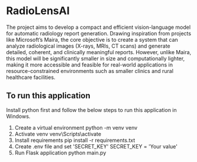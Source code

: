 ﻿# RadioLensAI
The project aims to develop a compact and efficient vision-language model for automatic radiology report generation. Drawing inspiration from projects like Microsoft’s Maira, the core objective is to create a system that can analyze radiological images (X-rays, MRIs, CT scans) and generate detailed, coherent, and clinically meaningful reports. However, unlike Maira, this model will be significantly smaller in size and computationally lighter, making it more accessible and feasible for real-world applications in resource-constrained environments such as smaller clinics and rural healthcare facilities.

## To run this application
Install python first and follow the below steps to run this application in Windows.
1. Create a virtual environment
   python -m venv venv
2. Activate venv
   venv\Scripts\activate
3. Install requirements
   pip install -r requirements.txt
4. Create .env file and set 'SECRET_KEY'
   SECRET_KEY = 'Your value'
5. Run Flask application
   python main.py
